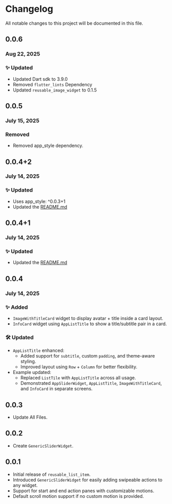 # Changelog

All notable changes to this project will be documented in this file.

## 0.0.6

### Aug 22, 2025

### ✨ Updated

- Updated Dart sdk to 3.9.0
- Removed `flutter_lints` Dependency
- Updated `reusable_image_widget` to 0.1.5

## 0.0.5

### July 15, 2025

### Removed

- Removed app_style dependency.

## 0.0.4+2

### July 14, 2025

### ✨ Updated

- Uses app_style: ^0.0.3+1
- Updated the [README.md](README.md)

## 0.0.4+1

### July 14, 2025

### ✨ Updated

- Updated the [README.md](README.md)

## 0.0.4

### July 14, 2025

### ✨ Added

- `ImageWithTitleCard` widget to display avatar + title inside a card layout.
- `InfoCard` widget using `AppListTitle` to show a title/subtitle pair in a card.

### 🛠 Updated

- `AppListTitle` enhanced:
    - Added support for `subtitle`, custom `padding`, and theme-aware styling.
    - Improved layout using `Row` + `Column` for better flexibility.
- Example updated:
    - Replaced `ListTile` with `AppListTitle` across all usage.
    - Demonstrated `AppSliderWidget`, `AppListTitle`, `ImageWithTitleCard`, and `InfoCard` in separate screens.

## 0.0.3

- Update All Files.

## 0.0.2

- Create `GenericSliderWidget`.

## 0.0.1

- Initial release of `reusable_list_item`.
- Introduced `GenericSliderWidget` for easily adding swipeable actions to any widget.
- Support for start and end action panes with customizable motions.
- Default scroll motion support if no custom motion is provided.
